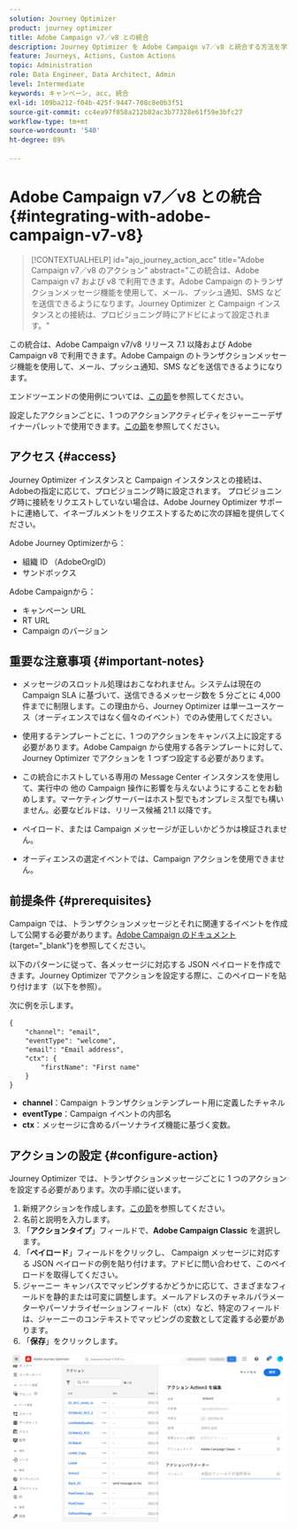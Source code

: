 ```yaml
---
solution: Journey Optimizer
product: journey optimizer
title: Adobe Campaign v7／v8 との統合
description: Journey Optimizer を Adobe Campaign v7／v8 と統合する方法を学ぶ
feature: Journeys, Actions, Custom Actions
topic: Administration
role: Data Engineer, Data Architect, Admin
level: Intermediate
keywords: キャンペーン, acc, 統合
exl-id: 109ba212-f04b-425f-9447-708c8e0b3f51
source-git-commit: cc4ea97f858a212b82ac3b77328e61f59e3bfc27
workflow-type: tm+mt
source-wordcount: '540'
ht-degree: 89%

---
```


# Adobe Campaign v7／v8 との統合 {#integrating-with-adobe-campaign-v7-v8}

>[!CONTEXTUALHELP]
>id="ajo_journey_action_acc"
>title="Adobe Campaign v7／v8 のアクション"
>abstract="この統合は、Adobe Campaign v7 および v8 で利用できます。Adobe Campaign のトランザクションメッセージ機能を使用して、メール、プッシュ通知、SMS などを送信できるようになります。Journey Optimizer と Campaign インスタンスとの接続は、プロビジョニング時にアドビによって設定されます。"

この統合は、Adobe Campaign v7/v8 リリース 7.1 以降および Adobe Campaign v8 で利用できます。Adobe Campaign のトランザクションメッセージ機能を使用して、メール、プッシュ通知、SMS などを送信できるようになります。

エンドツーエンドの使用例については、[この節](../building-journeys/ajo-ac.md)を参照してください。

設定したアクションごとに、1 つのアクションアクティビティをジャーニーデザイナーパレットで使用できます。[この節](../building-journeys/using-adobe-campaign-v7-v8.md)を参照してください。

## アクセス {#access}

Journey Optimizer インスタンスと Campaign インスタンスとの接続は、Adobeの指定に応じて、プロビジョニング時に設定されます。 プロビジョニング時に接続をリクエストしていない場合は、Adobe Journey Optimizer サポートに連絡して、イネーブルメントをリクエストするために次の詳細を提供してください。

Adobe Journey Optimizerから：

* 組織 ID （AdobeOrgID）
* サンドボックス

Adobe Campaignから：

* キャンペーン URL
* RT URL
* Campaign のバージョン

## 重要な注意事項 {#important-notes}

* メッセージのスロットル処理はおこなわれません。システムは現在の Campaign SLA に基づいて、送信できるメッセージ数を 5 分ごとに 4,000 件までに制限します。この理由から、Journey Optimizer は単一ユースケース（オーディエンスではなく個々のイベント）でのみ使用してください。

* 使用するテンプレートごとに、1 つのアクションをキャンバス上に設定する必要があります。Adobe Campaign から使用する各テンプレートに対して、Journey Optimizer でアクションを 1 つずつ設定する必要があります。

* この統合にホストしている専用の Message Center インスタンスを使用して、実行中の 他の Campaign 操作に影響を与えないようにすることをお勧めします。マーケティングサーバーはホスト型でもオンプレミス型でも構いません。必要なビルドは、リリース候補 21.1 以降です。

* ペイロード、または Campaign メッセージが正しいかどうかは検証されません。

* オーディエンスの選定イベントでは、Campaign アクションを使用できません。

## 前提条件 {#prerequisites}

Campaign では、トランザクションメッセージとそれに関連するイベントを作成して公開する必要があります。[Adobe Campaign のドキュメント](https://experienceleague.adobe.com/docs/campaign-classic/using/transactional-messaging/introduction/about-transactional-messaging.html?lang=ja#transactional-messaging){target="_blank"}を参照してください。

以下のパターンに従って、各メッセージに対応する JSON ペイロードを作成できます。Journey Optimizer でアクションを設定する際に、このペイロードを貼り付けます（以下を参照）。

次に例を示します。

```
{
    "channel": "email",
    "eventType": "welcome",
    "email": "Email address",
    "ctx": {
        "firstName": "First name"
    }
}
```

* **channel**：Campaign トランザクションテンプレート用に定義したチャネル
* **eventType**：Campaign イベントの内部名
* **ctx**：メッセージに含めるパーソナライズ機能に基づく変数。

## アクションの設定 {#configure-action}

Journey Optimizer では、トランザクションメッセージごとに 1 つのアクションを設定する必要があります。次の手順に従います。

1. 新規アクションを作成します。[この節](../action/action.md)を参照してください。
1. 名前と説明を入力します。
1. 「**アクションタイプ**」フィールドで、**Adobe Campaign Classic** を選択します。
1. 「**ペイロード**」フィールドをクリックし、 Campaign メッセージに対応する JSON ペイロードの例を貼り付けます。アドビに問い合わせて、このペイロードを取得してください。 
1. ジャーニー キャンバスでマッピングするかどうかに応じて、さまざまなフィールドを静的または可変に調整します。メールアドレスのチャネルパラメーターやパーソナライゼーションフィールド（ctx）など、特定のフィールドは、ジャーニーのコンテキストでマッピングの変数として定義する必要があります。
1. 「**保存**」をクリックします。

![](assets/accintegration1.png)
